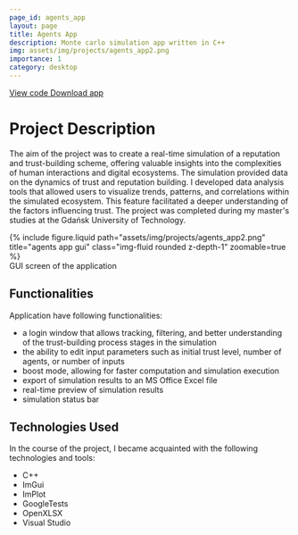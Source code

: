 ```yaml
---
page_id: agents_app
layout: page
title: Agents App
description: Monte carlo simulation app written in C++
img: assets/img/projects/agents_app2.png
importance: 1
category: desktop
---
```


<div class="links">
  <a href="https://github.com/Ziumper/AgentsApp" class="btn btn-amber btn-sm z-depth-0" role="button">View code <i class="fa-brands fa-github"></i></a>
   <a href="https://github.com/Ziumper/AgentsApp/releases" class="btn btn-amber btn-sm z-depth-0" role="button">Download app <i class="fa fa-download"></i></a>
</div>

# Project Description

The aim of the project was to create a real-time simulation of a reputation and trust-building scheme, offering valuable insights into the complexities of human interactions and digital ecosystems. The simulation provided data on the dynamics of trust and reputation building. I developed data analysis tools that allowed users to visualize trends, patterns, and correlations within the simulated ecosystem. This feature facilitated a deeper understanding of the factors influencing trust. The project was completed during my master's studies at the Gdańsk University of Technology.

<div class="row justify-content-sm-center">
    <div class="col-sm-8 mt-3 mt-md-0">
        {% include figure.liquid path="assets/img/projects/agents_app2.png" title="agents app gui" class="img-fluid rounded z-depth-1" zoomable=true %}
    </div>
</div>
<div class="caption">
    GUI screen of the application
</div>

## Functionalities

Application have following functionalities:

- a login window that allows tracking, filtering, and better understanding of the trust-building process stages in the simulation
- the ability to edit input parameters such as initial trust level, number of agents, or number of inputs
- boost mode, allowing for faster computation and simulation execution
- export of simulation results to an MS Office Excel file
- real-time preview of simulation results
- simulation status bar

## Technologies Used

In the course of the project, I became acquainted with the following technologies and tools:

- C++
- ImGui
- ImPlot
- GoogleTests
- OpenXLSX
- Visual Studio
